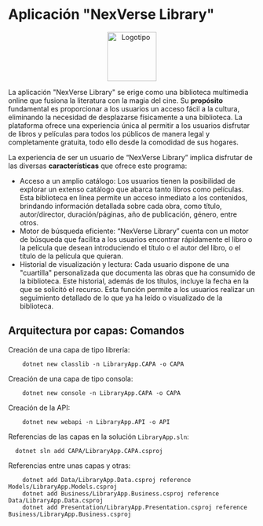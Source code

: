 # Aplicación "NexVerse Library"

<div align="center" >
  <img src="https://github.com/paulamateo/NexVerse_Library/assets/118843344/40f26bfe-bcfd-47fe-9a05-c1413f9362fa" alt="Logotipo" height="100px">
</div>

La aplicación "NexVerse Library" se erige como una biblioteca multimedia online que fusiona la literatura con la magia del cine. Su **propósito** fundamental es proporcionar a los usuarios un acceso fácil a la cultura, eliminando la necesidad de desplazarse físicamente a una biblioteca. La plataforma ofrece una experiencia única al permitir a los usuarios disfrutar de libros y películas para todos los públicos de manera legal y completamente gratuita, todo ello desde la comodidad de sus hogares.

La experiencia de ser un usuario de “NexVerse Library” implica disfrutar de las diversas **características** que ofrece este programa:
- Acceso a un amplio catálogo: Los usuarios tienen la posibilidad de explorar un extenso catálogo que abarca tanto libros como películas. Esta biblioteca en línea permite un acceso inmediato a los contenidos, brindando información detallada sobre cada obra, como título, autor/director, duración/páginas, año de publicación, género, entre otros.
- Motor de búsqueda eficiente: “NexVerse Library” cuenta con un motor de búsqueda que facilita a los usuarios encontrar rápidamente el libro o la película que desean introduciendo el título o el autor del libro, o el título de la película que quieran.
- Historial de visualización y lectura: Cada usuario dispone de una "cuartilla" personalizada que documenta las obras que ha consumido de la biblioteca. Este historial, además de los títulos, incluye la fecha en la que se solicitó el recurso. Esta función permite a los usuarios realizar un seguimiento detallado de lo que ya ha leído o visualizado de la biblioteca.

## Arquitectura por capas: Comandos
Creación de una capa de tipo librería:

        dotnet new classlib -n LibraryApp.CAPA -o CAPA

Creación de una capa de tipo consola:

        dotnet new console -n LibraryApp.CAPA -o CAPA

Creación de la API:

        dotnet new webapi -n LibraryApp.API -o API
        
Referencias de las capas en la solución `LibraryApp.sln`:

      dotnet sln add CAPA/LibraryApp.CAPA.csproj

Referencias entre unas capas y otras:

        dotnet add Data/LibraryApp.Data.csproj reference Models/LibraryApp.Models.csproj 
        dotnet add Business/LibraryApp.Business.csproj reference Data/LibraryApp.Data.csproj 
        dotnet add Presentation/LibraryApp.Presentation.csproj reference Business/LibraryApp.Business.csproj 
        


